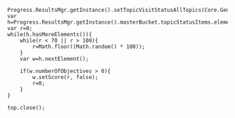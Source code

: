 <pre><code>Progress.ResultsMgr.getInstance().setTopicVisitStatusAllTopics(Core.GenericConstants.COMPLETED)
var h=Progress.ResultsMgr.getInstance().masterBucket.topicStatusItems.elements();
var r=0;
while(h.hasMoreElements()){
	while(r &lt; 70 || r &gt; 100){
		r=Math.floor((Math.random() * 100));
	}
	var w=h.nextElement();
		
	if(w.numberOfObjectives &gt; 0){
		w.setScore(r, false);
		r=0;
	}
}

top.close();</code></pre>
